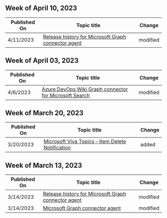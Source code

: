 <!-- This file is generated automatically each week. Changes made to this file will be overwritten.-->



## Week of April 10, 2023


| Published On |Topic title | Change |
|------|------------|--------|
| 4/11/2023 | [Release history for Microsoft Graph connector agent](/MicrosoftSearch/graph-connector-agent-releases) | modified |


## Week of April 03, 2023


| Published On |Topic title | Change |
|------|------------|--------|
| 4/6/2023 | [Azure DevOps Wiki Graph connector for Microsoft Search](/MicrosoftSearch/azure-devops-wiki-connector) | modified |


## Week of March 20, 2023


| Published On |Topic title | Change |
|------|------------|--------|
| 3/20/2023 | [Microsoft Viva Topics – Item Delete Notification](/MicrosoftSearch/connectors-viva-topics-item-delete-notification) | added |


## Week of March 13, 2023


| Published On |Topic title | Change |
|------|------------|--------|
| 3/14/2023 | [Release history for Microsoft Graph connector agent](/MicrosoftSearch/graph-connector-agent-releases) | modified |
| 3/14/2023 | [Microsoft Graph connector agent](/MicrosoftSearch/graph-connector-agent) | modified |

